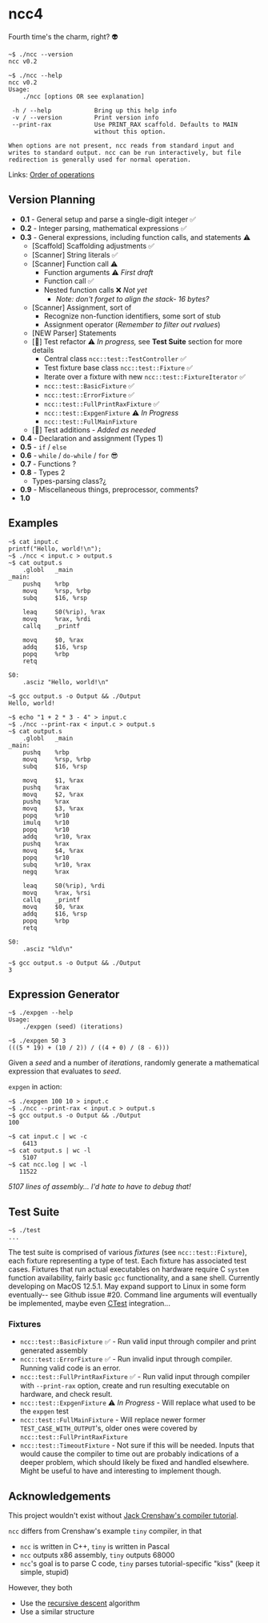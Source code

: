 # ncc4

Fourth time's the charm, right? 👽

```
~$ ./ncc --version
ncc v0.2
```
```
~$ ./ncc --help
ncc v0.2
Usage:
	./ncc [options OR see explanation]

 -h / --help            Bring up this help info
 -v / --version         Print version info
 --print-rax            Use PRINT_RAX scaffold. Defaults to MAIN
                        without this option.

When options are not present, ncc reads from standard input and
writes to standard output. ncc can be run interactively, but file
redirection is generally used for normal operation.
```

Links: [Order of operations](https://en.cppreference.com/w/c/language/operator_precedence)

## Version Planning

* **0.1** - General setup and parse a single-digit integer ✅
* **0.2** - Integer parsing, mathematical expressions ✅
* **0.3** - General expressions, including function calls, and statements ⚠️
    * [Scaffold] Scaffolding adjustments ✅
    * [Scanner] String literals ✅
    * [Scanner] Function call ⚠️
        * Function arguments ⚠️ _First draft_
        * Function call ✅
        * Nested function calls ❌ _Not yet_
            * _Note: don't forget to align the stack- 16 bytes?_
    * [Scanner] Assignment, sort of
        * Recognize non-function identifiers, some sort of stub
        * Assignment operator (_Remember to filter out rvalues_)
    * [NEW Parser] Statements
    * [🧪] Test refactor ⚠️ _In progress,_ see __Test Suite__ section for more details
        * Central class `ncc::test::TestController` ✅
        * Test fixture base class `ncc::test::Fixture` ✅
        * Iterate over a fixture with new `ncc::test::FixtureIterator` ✅
        * `ncc::test::BasicFixture` ✅
        * `ncc::test::ErrorFixture` ✅
        * `ncc::test::FullPrintRaxFixture` ✅
        * `ncc::test::ExpgenFixture` ⚠️ _In Progress_
        * `ncc::test::FullMainFixture`
    * [🧪] Test additions - _Added as needed_
* **0.4** - Declaration and assignment (Types 1)
* **0.5** - `if` / `else`
* **0.6** - `while` / `do-while` / `for` 😎
* **0.7** - Functions ?
* **0.8** - Types 2
    * Types-parsing class?¿
* **0.9** - Miscellaneous things, preprocessor, comments?
* **1.0**

## Examples

```
~$ cat input.c
printf("Hello, world!\n");
~$ ./ncc < input.c > output.s
~$ cat output.s
    .globl   _main
_main:
    pushq    %rbp
    movq     %rsp, %rbp
    subq     $16, %rsp

    leaq     S0(%rip), %rax
    movq     %rax, %rdi
    callq    _printf

    movq     $0, %rax
    addq     $16, %rsp
    popq     %rbp
    retq

S0:
    .asciz "Hello, world!\n"

~$ gcc output.s -o Output && ./Output
Hello, world!
```

```
~$ echo "1 + 2 * 3 - 4" > input.c
~$ ./ncc --print-rax < input.c > output.s
~$ cat output.s
    .globl   _main
_main:
    pushq    %rbp
    movq     %rsp, %rbp
    subq     $16, %rsp

    movq     $1, %rax
    pushq    %rax
    movq     $2, %rax
    pushq    %rax
    movq     $3, %rax
    popq     %r10
    imulq    %r10
    popq     %r10
    addq     %r10, %rax
    pushq    %rax
    movq     $4, %rax
    popq     %r10
    subq     %r10, %rax
    negq     %rax

    leaq     S0(%rip), %rdi
    movq     %rax, %rsi
    callq    _printf
    movq     $0, %rax
    addq     $16, %rsp
    popq     %rbp
    retq

S0:
    .asciz "%ld\n"

~$ gcc output.s -o Output && ./Output
3
```

## Expression Generator

```
~$ ./expgen --help
Usage:
    ./expgen (seed) (iterations)

~$ ./expgen 50 3
(((5 * 19) + (10 / 2)) / ((4 + 0) / (8 - 6)))
```

Given a _seed_ and a number of _iterations_, randomly generate a mathematical expression that evaluates to _seed_.

`expgen` in action:
```
~$ ./expgen 100 10 > input.c
~$ ./ncc --print-rax < input.c > output.s
~$ gcc output.s -o Output && ./Output
100
```
```
~$ cat input.c | wc -c
    6413
~$ cat output.s | wc -l
    5107
~$ cat ncc.log | wc -l
   11522
```
_5107 lines of assembly... I'd hate to have to debug that!_

## Test Suite

```
~$ ./test
...
```

The test suite is comprised of various _fixtures_ (see `ncc::test::Fixture`), each fixture representing a type of test. Each fixture has associated test cases. Fixtures that run actual executables on hardware require C `system` function availability, fairly basic `gcc` functionality, and a sane shell. Currently developing on MacOS 12.5.1. May expand support to Linux in some form eventually-- see Github issue #20. Command line arguments will eventually be implemented, maybe even [CTest](https://cmake.org/cmake/help/book/mastering-cmake/chapter/Testing%20With%20CMake%20and%20CTest.html) integration...

### Fixtures

* `ncc::test::BasicFixture` ✅ - Run valid input through compiler and print generated assembly
* `ncc::test::ErrorFixture` ✅ - Run invalid input through compiler. Running valid code is an error.
* `ncc::test::FullPrintRaxFixture` ✅ - Run valid input through compiler with `--print-rax` option, create and run resulting executable on hardware, and check result.
* `ncc::test::ExpgenFixture` ⚠️ _In Progress_ - Will replace what used to be the `expgen` test
* `ncc::test::FullMainFixture` - Will replace newer former `TEST_CASE_WITH_OUTPUT`'s, older ones were covered by `ncc::test::FullPrintRaxFixture`
* `ncc::test::TimeoutFixture` - Not sure if this will be needed. Inputs that would cause the compiler to time out are probably indications of a deeper problem, which should likely be fixed and handled elsewhere. Might be useful to have and interesting to implement though.

## Acknowledgements

This project wouldn't exist without [Jack Crenshaw's compiler tutorial](https://compilers.iecc.com/crenshaw/).

`ncc` differs from Crenshaw's example `tiny` compiler, in that
* `ncc` is written in C++, `tiny` is written in Pascal
* `ncc` outputs x86 assembly, `tiny` outputs 68000
* `ncc`'s goal is to parse C code, `tiny` parses tutorial-specific "kiss" (keep it simple, stupid)

However, they both
* Use the [recursive descent](https://en.wikipedia.org/wiki/Recursive_descent_parser) algorithm
* Use a similar structure
